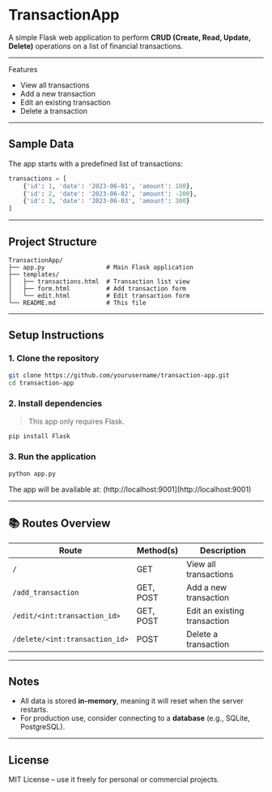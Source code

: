 # TransactionApp

A simple Flask web application to perform **CRUD (Create, Read, Update, Delete)** operations on a list of financial transactions.

---

Features

- View all transactions
- Add a new transaction
- Edit an existing transaction
- Delete a transaction

---

## Sample Data

The app starts with a predefined list of transactions:

```python
transactions = [
    {'id': 1, 'date': '2023-06-01', 'amount': 100},
    {'id': 2, 'date': '2023-06-02', 'amount': -200},
    {'id': 3, 'date': '2023-06-03', 'amount': 300}
]
````

---

## Project Structure

```
TransactionApp/
├── app.py                 # Main Flask application
├── templates/
│   ├── transactions.html  # Transaction list view
│   ├── form.html          # Add transaction form
│   └── edit.html          # Edit transaction form
└── README.md              # This file
```

---

## Setup Instructions

### 1. Clone the repository

```bash
git clone https://github.com/yourusername/transaction-app.git
cd transaction-app
```

### 2. Install dependencies

> This app only requires Flask.

```bash
pip install Flask
```

### 3. Run the application

```bash
python app.py
```

The app will be available at:
(http://localhost:9001](http://localhost:9001)

---

## 📚 Routes Overview

| Route                          | Method(s) | Description                  |
| ------------------------------ | --------- | ---------------------------- |
| `/`                            | GET       | View all transactions        |
| `/add_transaction`             | GET, POST | Add a new transaction        |
| `/edit/<int:transaction_id>`   | GET, POST | Edit an existing transaction |
| `/delete/<int:transaction_id>` | POST      | Delete a transaction         |

---

## Notes

* All data is stored **in-memory**, meaning it will reset when the server restarts.
* For production use, consider connecting to a **database** (e.g., SQLite, PostgreSQL).

---

## License

MIT License – use it freely for personal or commercial projects.

```


